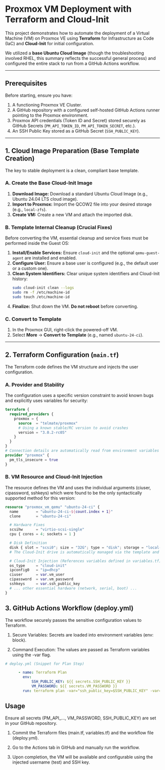 # Proxmox VM Deployment with Terraform and Cloud-Init

This project demonstrates how to automate the deployment of a Virtual Machine (VM) on Proxmox VE using **Terraform** for Infrastructure as Code (IaC) and **Cloud-Init** for initial configuration.

We utilized a **base Ubuntu Cloud Image** (though the troubleshooting involved RHEL, this summary reflects the successful general process) and configured the entire stack to run from a GitHub Actions workflow.

---

## Prerequisites

Before starting, ensure you have:

1.  A functioning Proxmox VE Cluster.
2.  A GitHub repository with a configured self-hosted GitHub Actions runner pointing to the Proxmox environment.
3.  Proxmox API credentials (Token ID and Secret) stored securely as GitHub Secrets (`PM_API_TOKEN_ID`, `PM_API_TOKEN_SECRET`, etc.).
4.  An SSH Public Key stored as a GitHub Secret (`SSH_PUBLIC_KEY`).

---

## 1. Cloud Image Preparation (Base Template Creation)

The key to stable deployment is a clean, compliant base template.

### A. Create the Base Cloud-Init Image

1.  **Download Image:** Download a standard Ubuntu Cloud Image (e.g., Ubuntu 24.04 LTS cloud image).
2.  **Import to Proxmox:** Import the QCOW2 file into your desired storage (e.g., `local-zfs`).
3.  **Create VM:** Create a new VM and attach the imported disk.

### B. Template Internal Cleanup (Crucial Fixes)

Before converting the VM, essential cleanup and service fixes must be performed inside the Guest OS:

1.  **Install/Enable Services:** Ensure `cloud-init` and the optional `qemu-guest-agent` are installed and enabled.
2.  **Configure User:** Ensure a base user is configured (e.g., the default user or a custom one).
3.  **Clean System Identifiers:** Clear unique system identifiers and Cloud-Init history:
    ```bash
    sudo cloud-init clean --logs
    sudo rm -f /etc/machine-id
    sudo touch /etc/machine-id
    ```
4.  **Finalize:** Shut down the VM. **Do not reboot** before converting.

### C. Convert to Template

1.  In the Proxmox GUI, right-click the powered-off VM.
2.  Select **More** $\rightarrow$ **Convert to Template** (e.g., named `ubuntu-24-ci`).

---

## 2. Terraform Configuration (`main.tf`)

The Terraform code defines the VM structure and injects the user configuration.

### A. Provider and Stability

The configuration uses a specific version constraint to avoid known bugs and explicitly uses variables for security:

```terraform
terraform {
  required_providers {
    proxmox = {
      source  = "telmate/proxmox"
      # Using a known stable/RC version to avoid crashes
      version = "3.0.2-rc05" 
    }
  }
}
# Connection details are automatically read from environment variables (secrets)
provider "proxmox" {
  pm_tls_insecure = true
}
```

### B. VM Resource and Cloud-Init Injection

The resource defines the VM and uses the individual arguments (ciuser, cipassword, sshkeys) which were found to be the only syntactically supported method for this version:

```terraform
resource "proxmox_vm_qemu" "ubuntu-24-ci" {
  name        = "ubuntu-24-ci-${count.index + 1}"
  clone       = "ubuntu-24-ci"

  # Hardware Fixes
  scsihw      = "virtio-scsi-single"
  cpu { cores = 4; sockets = 1 } 

  # Disk Definition
  disk { slot = "scsi0"; size = "32G"; type = "disk"; storage = "local-zfs" }
  # The Cloud-Init drive is automatically managed via the template and OS_type

  # Cloud-Init Injection (References variables defined in variables.tf)
  os_type     = "cloud-init"
  ipconfig0   = "ip=dhcp"
  ciuser      = var.vm_user
  cipassword  = var.vm_password
  sshkeys     = var.ssh_public_key
  # ... other essential hardware (network, serial, boot) ...
}
```
## 3. GitHub Actions Workflow (deploy.yml)

The workflow securely passes the sensitive configuration values to Terraform.

1. Secure Variables: Secrets are loaded into environment variables (env: block).

2. Command Execution: The values are passed as Terraform variables using the -var flag.

```YAML
# deploy.yml (Snippet for Plan Step)

      - name: Terraform Plan
        env:
            SSH_PUBLIC_KEY: ${{ secrets.SSH_PUBLIC_KEY }}
            VM_PASSWORD: ${{ secrets.VM_PASSWORD }}
        run: terraform plan -var="ssh_public_key=$SSH_PUBLIC_KEY" -var="vm_user=test" -var="vm_password=$VM_PASSWORD"
```

## Usage

Ensure all secrets (PM_API_..., VM_PASSWORD, SSH_PUBLIC_KEY) are set in your GitHub repository.

1. Commit the Terraform files (main.tf, variables.tf) and the workflow file (deploy.yml).

2. Go to the Actions tab in GitHub and manually run the workflow.

3. Upon completion, the VM will be available and configurable using the injected username (test) and SSH key.
